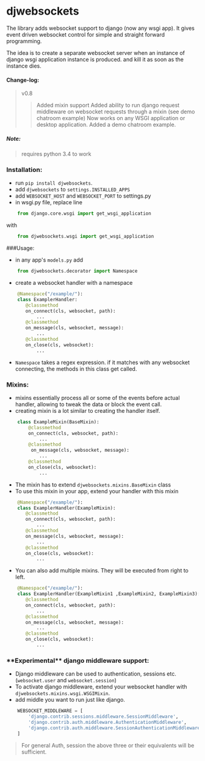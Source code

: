 # djwebsockets
The library adds websocket support to django (now any wsgi app). It gives event driven websocket control for simple and straight forward programming.


The idea is to create a separate websocket server when an instance of django wsgi application instance is produced. and kill it as soon as the instance dies.


#### Change-log:
> v0.8
> > Added mixin support
> > Added ability to run django request middleware on websocket requests through a mixin (see demo chatroom example)
> > Now works on any WSGI application or desktop application.
> > Added a demo chatroom example. 

##### Note:
> requires python 3.4 to work

### Installation:
- run `pip install djwebsockets`.
- add ```djwebsockets``` to ```settings.INSTALLED_APPS``` 
- add ```WEBSOCKET_HOST``` and ```WEBSOCKET_PORT``` to settings.py
- in wsgi.py file, replace line
```python
    from django.core.wsgi import get_wsgi_application 
```
   with
```python
    from djwebsockets.wsgi import get_wsgi_application
```

###Usage:
* in any app's ```models.py``` add
```python
    from djwebsockets.decorator import Namespace
```
* create a websocket handler with a namespace 
```python 
    @Namespace("/example/"):
    class ExamplerHandler:
       @classmethod
       on_connect(cls, websocket, path):
           ...
       @classmethod
       on_message(cls, websocket, message):
           ...
       @classmethod
       on_close(cls, websocket):
           ...
```
* `Namespace` takes a regex expression. if it matches with any websocket connecting, the methods in this class get called.

### Mixins:
- mixins essentially process all or some of the events before actual handler, allowing to tweak the data or block the event call.
- creating mixin is a lot similar to creating the handler itself. 
```python
    class ExampleMixin(BaseMixin):
        @classmethod
        on_connect(cls, websocket, path):
            ...
        @classmethod
         on_message(cls, websocket, message):
            ...
        @classmethod
        on_close(cls, websocket):
            ...
```
- The mixin has to extend `djwebsockets.mixins.BaseMixin` class
- To use this mixin in your app, extend your handler with this mixin
```python 
    @Namespace("/example/"):
    class ExamplerHandler(ExampleMixin):
       @classmethod
       on_connect(cls, websocket, path):
           ...
       @classmethod
       on_message(cls, websocket, message):
           ...
       @classmethod
       on_close(cls, websocket):
           ...
```
- You can also add multiple mixins. They will be executed from right to left.
```python 
    @Namespace("/example/"):
    class ExamplerHandler(ExampleMixin1 ,ExampleMixin2, ExampleMixin3):
       @classmethod
       on_connect(cls, websocket, path):
           ...
       @classmethod
       on_message(cls, websocket, message):
           ...
       @classmethod
       on_close(cls, websocket):
           ...
```

### \*\*Experimental\*\* django middleware support:

- Django middleware can be used to authentication, sessions etc. (```websocket.user``` and ```websocket.session```)
- To activate django middleware, extend your websocket handler with `djwebsockets.mixins.wsgi.WSGIMixin`.
- add middle you want to run just like django.
```python
    WEBSOCKET_MIDDLEWARE = [
        'django.contrib.sessions.middleware.SessionMiddleware',
        'django.contrib.auth.middleware.AuthenticationMiddleware',
        'django.contrib.auth.middleware.SessionAuthenticationMiddleware',
    ]
```
> For general Auth, session the above three or their equivalents will be sufficient.

